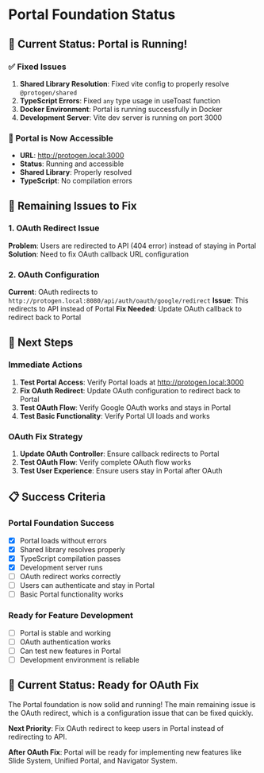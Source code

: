 # Portal Foundation Status

## 🎯 **Current Status: Portal is Running!**

### **✅ Fixed Issues**
1. **Shared Library Resolution**: Fixed vite config to properly resolve `@protogen/shared`
2. **TypeScript Errors**: Fixed `any` type usage in useToast function
3. **Docker Environment**: Portal is running successfully in Docker
4. **Development Server**: Vite dev server is running on port 3000

### **🚀 Portal is Now Accessible**
- **URL**: http://protogen.local:3000
- **Status**: Running and accessible
- **Shared Library**: Properly resolved
- **TypeScript**: No compilation errors

## **🔧 Remaining Issues to Fix**

### **1. OAuth Redirect Issue**
**Problem**: Users are redirected to API (404 error) instead of staying in Portal
**Solution**: Need to fix OAuth callback URL configuration

### **2. OAuth Configuration**
**Current**: OAuth redirects to `http://protogen.local:8080/api/auth/oauth/google/redirect`
**Issue**: This redirects to API instead of Portal
**Fix Needed**: Update OAuth callback to redirect back to Portal

## **🎯 Next Steps**

### **Immediate Actions**
1. **Test Portal Access**: Verify Portal loads at http://protogen.local:3000
2. **Fix OAuth Redirect**: Update OAuth configuration to redirect back to Portal
3. **Test OAuth Flow**: Verify Google OAuth works and stays in Portal
4. **Test Basic Functionality**: Verify Portal UI loads and works

### **OAuth Fix Strategy**
1. **Update OAuth Controller**: Ensure callback redirects to Portal
2. **Test OAuth Flow**: Verify complete OAuth flow works
3. **Test User Experience**: Ensure users stay in Portal after OAuth

## **📋 Success Criteria**

### **Portal Foundation Success**
- [x] Portal loads without errors
- [x] Shared library resolves properly
- [x] TypeScript compilation passes
- [x] Development server runs
- [ ] OAuth redirect works correctly
- [ ] Users can authenticate and stay in Portal
- [ ] Basic Portal functionality works

### **Ready for Feature Development**
- [ ] Portal is stable and working
- [ ] OAuth authentication works
- [ ] Can test new features in Portal
- [ ] Development environment is reliable

## **🎉 Current Status: Ready for OAuth Fix**

The Portal foundation is now solid and running! The main remaining issue is the OAuth redirect, which is a configuration issue that can be fixed quickly.

**Next Priority**: Fix OAuth redirect to keep users in Portal instead of redirecting to API.

**After OAuth Fix**: Portal will be ready for implementing new features like Slide System, Unified Portal, and Navigator System.
